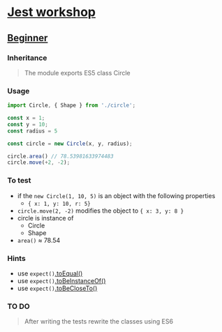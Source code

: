 # [Jest workshop](../../)

## [Beginner](../)

### Inheritance

> The module exports ES5 class Circle

### Usage

```js
import Circle, { Shape } from './circle';

const x = 1;
const y = 10;
const radius = 5

const circle = new Circle(x, y, radius);

circle.area() // 78.53981633974483
circle.move(+2, -2);
```

### To test
  - if the `new Circle(1, 10, 5)` is an object with the following properties
    - `{ x: 1, y: 10, r: 5}`
  - `circle.move(2, -2)` modifies the object to `{ x: 3, y: 8 }`
  - circle is instance of
    - Circle
    - Shape
  - `area()` ≈ 78.54


### Hints
  - use `expect()`[.toEqual()][1]
  - use `expect()`[.toBeInstanceOf()][2]
  - use `expect()`[.toBeCloseTo()][3]

### TO DO

> After writing the tests rewrite the classes using ES6 

[1]: https://jestjs.io/docs/en/expect#toequalvalue
[2]: https://jestjs.io/docs/en/expect#tobeinstanceofclass
[3]: https://jestjs.io/docs/en/expect#tobeclosetonumber-numdigits